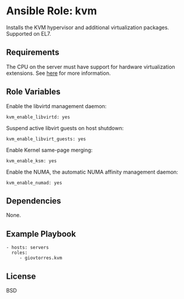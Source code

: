 Ansible Role: kvm
=================

Installs the KVM hypervisor and additional virtualization packages.  Supported on EL7.

Requirements
------------

The CPU on the server must have support for hardware virtualization extensions. See [here](https://access.redhat.com/documentation/en-US/Red_Hat_Enterprise_Linux/7/html/Virtualization_Deployment_and_Administration_Guide/sect-System_requirements-KVM_requirements.html) for more information.

Role Variables
--------------

Enable the libvirtd management daemon:

    kvm_enable_libvirtd: yes

Suspend active libvirt guests on host shutdown:

    kvm_enable_libvirt_guests: yes

Enable Kernel same-page merging:

    kvm_enable_ksm: yes

Enable the NUMA, the automatic NUMA affinity management daemon:

    kvm_enable_numad: yes

Dependencies
------------

None.

Example Playbook
----------------

    - hosts: servers
      roles:
         - giovtorres.kvm

License
-------

BSD
